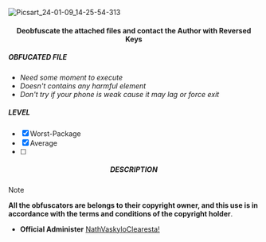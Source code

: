 ![Picsart_24-01-09_14-25-54-313](https://github-production-user-asset-6210df.s3.amazonaws.com/92029487/295144213-977a586c-0640-4ad2-ba24-6488c6c25e65.png?X-Amz-Algorithm=AWS4-HMAC-SHA256&X-Amz-Credential=AKIAVCODYLSA53PQK4ZA%2F20240324%2Fus-east-1%2Fs3%2Faws4_request&X-Amz-Date=20240324T171729Z&X-Amz-Expires=300&X-Amz-Signature=4c6d642be9c04b302e92a53043a9b2301a2ffec31305aeaaa0eed8f1d4b128b9&X-Amz-SignedHeaders=host&actor_id=164549259&key_id=0&repo_id=736903384)
<h4 align="center"><b>Deobfuscate the attached files and contact the Author with Reversed Keys</b></h4>

<h5><b>OBFUCATED FILE</b></h5>

* *Need some moment to execute*
* *Doesn't contains any harmful element*
* *Don't try if your phone is weak cause it may lag or force exit*

<h5><b>LEVEL</b></h5>

- [x] Worst-Package
- [x] Average
- [ ] 
<h5 align="center"><b>DESCRIPTION</b></h5>

> [!NOTE]  
> ****All the obfuscators are belongs to their copyright owner, and this use is in accordance with the terms and conditions of the copyright holder****.

* **Official Administer** [NathVaskyloClearesta!](https://www.facebook.com/freya.xyz)
